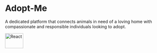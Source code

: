 # Adopt-Me
A dedicated platform that connects animals in need of a loving home with compassionate and responsible individuals looking to adopt.
<div>
<img src="https://w7.pngwing.com/pngs/235/872/png-transparent-react-computer-icons-redux-javascript-others-logo-symmetry-nodejs-thumbnail.png" alt="React" width="60" height="50">
</div>
